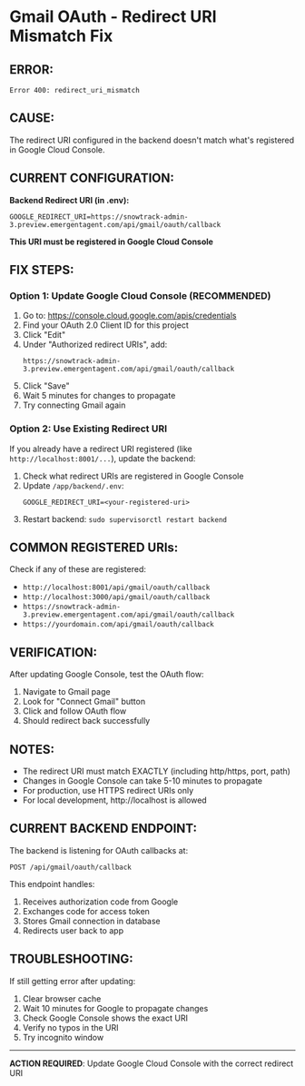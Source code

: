 # Gmail OAuth - Redirect URI Mismatch Fix

## ERROR:
```
Error 400: redirect_uri_mismatch
```

## CAUSE:
The redirect URI configured in the backend doesn't match what's registered in Google Cloud Console.

## CURRENT CONFIGURATION:

**Backend Redirect URI (in .env):**
```
GOOGLE_REDIRECT_URI=https://snowtrack-admin-3.preview.emergentagent.com/api/gmail/oauth/callback
```

**This URI must be registered in Google Cloud Console**

## FIX STEPS:

### Option 1: Update Google Cloud Console (RECOMMENDED)

1. Go to: https://console.cloud.google.com/apis/credentials
2. Find your OAuth 2.0 Client ID for this project
3. Click "Edit"
4. Under "Authorized redirect URIs", add:
   ```
   https://snowtrack-admin-3.preview.emergentagent.com/api/gmail/oauth/callback
   ```
5. Click "Save"
6. Wait 5 minutes for changes to propagate
7. Try connecting Gmail again

### Option 2: Use Existing Redirect URI

If you already have a redirect URI registered (like `http://localhost:8001/...`), update the backend:

1. Check what redirect URIs are registered in Google Console
2. Update `/app/backend/.env`:
   ```
   GOOGLE_REDIRECT_URI=<your-registered-uri>
   ```
3. Restart backend: `sudo supervisorctl restart backend`

## COMMON REGISTERED URIs:

Check if any of these are registered:
- `http://localhost:8001/api/gmail/oauth/callback`
- `http://localhost:3000/api/gmail/oauth/callback`
- `https://snowtrack-admin-3.preview.emergentagent.com/api/gmail/oauth/callback`
- `https://yourdomain.com/api/gmail/oauth/callback`

## VERIFICATION:

After updating Google Console, test the OAuth flow:
1. Navigate to Gmail page
2. Look for "Connect Gmail" button
3. Click and follow OAuth flow
4. Should redirect back successfully

## NOTES:

- The redirect URI must match EXACTLY (including http/https, port, path)
- Changes in Google Console can take 5-10 minutes to propagate
- For production, use HTTPS redirect URIs only
- For local development, http://localhost is allowed

## CURRENT BACKEND ENDPOINT:

The backend is listening for OAuth callbacks at:
```
POST /api/gmail/oauth/callback
```

This endpoint handles:
1. Receives authorization code from Google
2. Exchanges code for access token
3. Stores Gmail connection in database
4. Redirects user back to app

## TROUBLESHOOTING:

If still getting error after updating:
1. Clear browser cache
2. Wait 10 minutes for Google to propagate changes
3. Check Google Console shows the exact URI
4. Verify no typos in the URI
5. Try incognito window

---

**ACTION REQUIRED**: Update Google Cloud Console with the correct redirect URI
